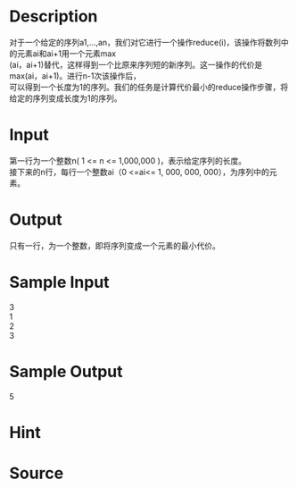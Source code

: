 
# Description

<div class="content"><div>对于一个给定的序列a1,…,an，我们对它进行一个操作reduce(i)，该操作将数列中的元素ai和ai+1用一个元素max</div>
<div>(ai，ai+1)替代，这样得到一个比原来序列短的新序列。这一操作的代价是max(ai，ai+1)。进行n-1次该操作后，</div>
<div>可以得到一个长度为1的序列。我们的任务是计算代价最小的reduce操作步骤，将给定的序列变成长度为1的序列。</div></div>

# Input

<div class="content"><div>第一行为一个整数n( 1 &lt;= n &lt;= 1,000,000 )，表示给定序列的长度。</div>
<div>接下来的n行，每行一个整数ai（0 &lt;=ai&lt;= 1, 000, 000, 000），为序列中的元素。</div></div>

# Output

<div class="content"><p>只有一行，为一个整数，即将序列变成一个元素的最小代价。</p></div>

# Sample Input

<div class="content"><span class="sampledata">3<br/>
1<br/>
2<br/>
3</span></div>

# Sample Output

<div class="content"><span class="sampledata">5</span></div>

# Hint

<div class="content"><p></p></div>

# Source

<div class="content"><p><a href="problemset.php?search="></a></p></div>


